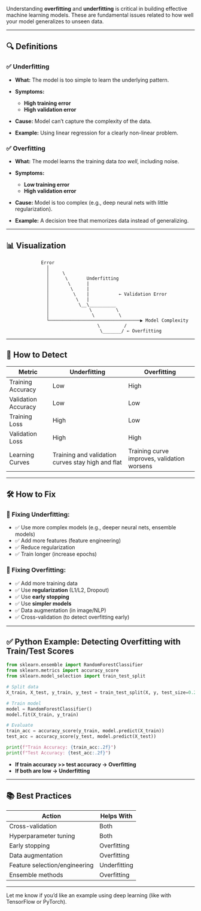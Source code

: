 Understanding **overfitting** and **underfitting** is critical in building effective machine learning models. These are fundamental issues related to how well your model generalizes to unseen data.

---

## 🔍 Definitions

### ✅ **Underfitting**

* **What:** The model is too simple to learn the underlying pattern.
* **Symptoms:**

  * **High training error**
  * **High validation error**
* **Cause:** Model can’t capture the complexity of the data.
* **Example:** Using linear regression for a clearly non-linear problem.

### ✅ **Overfitting**

* **What:** The model learns the training data *too well*, including noise.
* **Symptoms:**

  * **Low training error**
  * **High validation error**
* **Cause:** Model is too complex (e.g., deep neural nets with little regularization).
* **Example:** A decision tree that memorizes data instead of generalizing.

---

## 📊 Visualization

```
             Error
               │
               │     \
               │      \       Underfitting
               │       \      |
               │        \     |
               │         \    |           ← Validation Error
               │          \   |
               │           \__\__________
               │               \         \
               │                \         \
               └──────────────────────────────────▶ Model Complexity
                                  \         /
                                   \_______/ ← Overfitting
```

---

## 🧪 How to Detect

| Metric              | Underfitting                                      | Overfitting                                 |
| ------------------- | ------------------------------------------------- | ------------------------------------------- |
| Training Accuracy   | Low                                               | High                                        |
| Validation Accuracy | Low                                               | Low                                         |
| Training Loss       | High                                              | Low                                         |
| Validation Loss     | High                                              | High                                        |
| Learning Curves     | Training and validation curves stay high and flat | Training curve improves, validation worsens |

---

## 🛠️ How to Fix

### 🔄 Fixing Underfitting:

* ✅ Use more complex models (e.g., deeper neural nets, ensemble models)
* ✅ Add more features (feature engineering)
* ✅ Reduce regularization
* ✅ Train longer (increase epochs)

### 🔄 Fixing Overfitting:

* ✅ Add more training data
* ✅ Use **regularization** (L1/L2, Dropout)
* ✅ Use **early stopping**
* ✅ Use **simpler models**
* ✅ Data augmentation (in image/NLP)
* ✅ Cross-validation (to detect overfitting early)

---

## ✅ Python Example: Detecting Overfitting with Train/Test Scores

```python
from sklearn.ensemble import RandomForestClassifier
from sklearn.metrics import accuracy_score
from sklearn.model_selection import train_test_split

# Split data
X_train, X_test, y_train, y_test = train_test_split(X, y, test_size=0.2)

# Train model
model = RandomForestClassifier()
model.fit(X_train, y_train)

# Evaluate
train_acc = accuracy_score(y_train, model.predict(X_train))
test_acc = accuracy_score(y_test, model.predict(X_test))

print(f"Train Accuracy: {train_acc:.2f}")
print(f"Test Accuracy: {test_acc:.2f}")
```

* **If train accuracy >> test accuracy → Overfitting**
* **If both are low → Underfitting**

---

## 📚 Best Practices

| Action                        | Helps With   |
| ----------------------------- | ------------ |
| Cross-validation              | Both         |
| Hyperparameter tuning         | Both         |
| Early stopping                | Overfitting  |
| Data augmentation             | Overfitting  |
| Feature selection/engineering | Underfitting |
| Ensemble methods              | Overfitting  |

---

Let me know if you’d like an example using deep learning (like with TensorFlow or PyTorch).

